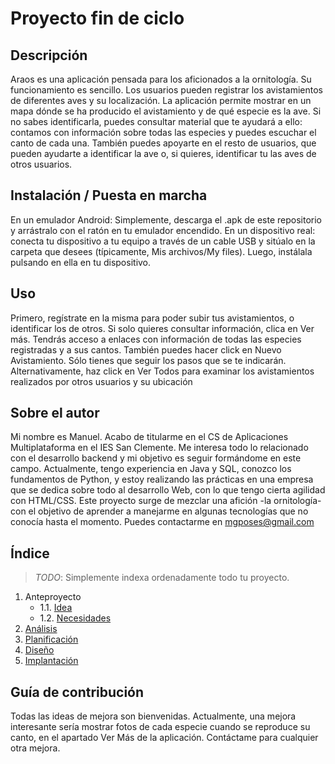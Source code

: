 # Proyecto fin de ciclo


## Descripción

Araos es una aplicación pensada para los aficionados a la ornitología.
Su funcionamiento es sencillo. Los usuarios pueden registrar los avistamientos de diferentes aves y su localización. La aplicación permite mostrar en un mapa dónde se ha producido el avistamiento y de qué especie es la ave. Si no sabes identificarla, puedes consultar material que te ayudará a ello: contamos con información sobre todas las especies y puedes escuchar el canto de cada una. También puedes apoyarte en el resto de usuarios, que pueden ayudarte a identificar la ave o, si quieres, identificar tu las aves de otros usuarios.

## Instalación / Puesta en marcha

En un emulador Android: Simplemente, descarga el .apk de este repositorio y arrástralo con el ratón en tu emulador encendido. 
En un dispositivo real: conecta tu dispositivo a tu equipo a través de un cable USB y sitúalo en la carpeta que desees (típicamente, Mis archivos/My files). Luego, instálala pulsando en ella en tu dispositivo.
## Uso

Primero, regístrate en la misma para poder subir tus avistamientos, o identificar los de otros.
Si solo quieres consultar información, clica en Ver más. Tendrás acceso a enlaces con información de todas las especies registradas y a sus cantos. También puedes hacer click en Nuevo Avistamiento. Sólo tienes que seguir los pasos que se te indicarán. 
Alternativamente, haz click en Ver Todos para examinar los avistamientos realizados por otros usuarios y su ubicación

## Sobre el autor

Mi nombre es Manuel. Acabo de titularme en el CS de Aplicaciones Multiplataforma en el IES San Clemente. 
Me interesa todo lo relacionado con el desarrollo backend y mi objetivo es seguir formándome en este campo. Actualmente, tengo experiencia en Java y SQL, conozco los fundamentos de Python, y estoy realizando las prácticas en una empresa que se dedica sobre todo al desarrollo Web, con lo que tengo cierta agilidad con HTML/CSS.
Este proyecto surge de mezclar una afición -la ornitología- con el objetivo de aprender a manejarme en algunas tecnologías que no conocía hasta el momento.
Puedes contactarme en mgposes@gmail.com


## Índice

> *TODO*: Simplemente indexa ordenadamente todo tu proyecto.

1. Anteproyecto
    * 1.1. [Idea](doc/templates/1_idea.md)
    * 1.2. [Necesidades](doc/templates/2_necesidades.md)
2. [Análisis](doc/templates/3_analise.md)
3. [Planificación](doc/templates/4_planificacion.md)
4. [Diseño](doc/templates/5_deseño.md)
5. [Implantación](doc/templates/6_implantacion.md)


## Guía de contribución


Todas las ideas de mejora son bienvenidas. Actualmente, una mejora interesante sería mostrar fotos de cada especie cuando se reproduce su canto, en el apartado Ver Más de la aplicación. Contáctame para cualquier otra mejora.
